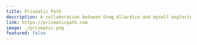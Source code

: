 ```yaml
---
title: Prismatic Path
description: A collaboration between Greg Allardice and myself exploring alternate paths in life and learning.
link: https://prismaticpath.com
image: ./prismatic.png
featured: false
---
```

